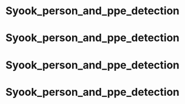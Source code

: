 # Syook_person_and_ppe_detection
# Syook_person_and_ppe_detection
# Syook_person_and_ppe_detection
# Syook_person_and_ppe_detection
